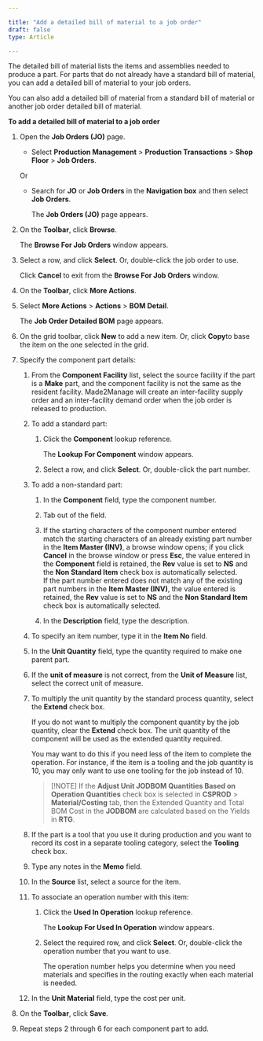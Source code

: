 ```yaml
---

title: "Add a detailed bill of material to a job order"
draft: false
type: Article

---
```


The detailed bill of material lists the items and assemblies needed to produce a part. For parts that do not already have a standard bill of material, you can add a detailed bill of material to your job orders.

You can also add a detailed bill of material from a standard bill of material or another job order detailed bill of material.

**To add a detailed bill of material to a job order**

1. Open the **Job Orders (JO)** page.

    - Select **Production Management** > **Production Transactions** > **Shop Floor** > **Job Orders**.

    Or

    - Search for **JO** or **Job Orders** in the **Navigation box** and then select **Job Orders**.

        The **Job Orders (JO)** page appears.

2. On the **Toolbar**, click **Browse**.

    The **Browse For Job Orders** window appears.

3. Select a row, and click **Select**. Or, double-click the job order to use.

    Click **Cancel** to exit from the **Browse For Job Orders** window.

4. On the **Toolbar**, click **More Actions**.

5. Select **More Actions** > **Actions** > **BOM Detail**.

    The **Job Order Detailed BOM** page appears.

6. On the grid toolbar, click **New** to add a new item. Or, click **Copy**to base the item on the one selected in the grid.

7. Specify the component part details:

    1. From the **Component Facility** list, select the source facility if the part is a **Make** part, and the component facility is not the same as the resident facility. Made2Manage will create an inter-facility supply order and an inter-facility demand order when the job order is released to production.

    2. To add a standard part:

        1. Click the **Component** lookup reference.

            The **Lookup For Component** window appears.

        2. Select a row, and click **Select**. Or, double-click the part number.

    3. To add a non-standard part:

        1. In the **Component** field, type the component number.

        2. Tab out of the field.

        3. If the starting characters of the component number entered match the starting characters of an already existing part number in the **Item Master (INV)**, a browse window opens; if you click **Cancel** in the browse window or press **Esc**, the value entered in the **Component** field is retained, the **Rev** value is set to **NS** and the **Non Standard Item** check box is automatically selected.   
        If the part number entered does not match any of the existing part numbers in the **Item Master (INV)**, the value entered is retained, the **Rev** value is set to **NS** and the **Non Standard Item** check box is automatically selected.

        4. In the **Description** field, type the description.

    5. To specify an item number, type it in the **Item No** field.

    6. In the **Unit Quantity** field, type the quantity required to make one parent part.

    7. If the **unit of measure** is not correct, from the **Unit of Measure** list, select the correct unit of measure.

    8. To multiply the unit quantity by the standard process quantity, select the **Extend** check box.

        If you do not want to multiply the component quantity by the job quantity, clear the **Extend** check box. The unit quantity of the component will be used as the extended quantity required.

        You may want to do this if you need less of the item to complete the operation. For instance, if the item is a tooling and the job quantity is 10, you may only want to use one tooling for the job instead of 10.

        >[!NOTE] If the **Adjust Unit JODBOM Quantities Based on Operation Quantities** check box is selected in **CSPROD** \> **Material/Costing** tab, then the Extended Quantity and Total BOM Cost in the **JODBOM** are calculated based on the Yields in **RTG**.

    8. If the part is a tool that you use it during production and you want to record its cost in a separate tooling category, select the **Tooling** check box.

    9. Type any notes in the **Memo** field.

    10. In the **Source** list, select a source for the item.

    11. To associate an operation number with this item:

        1. Click the **Used In Operation** lookup reference.

            The **Lookup For Used In Operation** window appears.

        2. Select the required row, and click **Select**. Or, double-click the operation number that you want to use.

            The operation number helps you determine when you need materials and specifies in the routing exactly when each material is needed.

    12. In the **Unit Material** field, type the cost per unit.

8. On the **Toolbar**, click **Save**.

9. Repeat steps 2 through 6 for each component part to add.

​